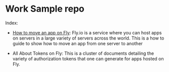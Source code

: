 # Work Sample repo

Index:

- [How to move an app on Fly](/How%20to%20move%20an%20app%20on%20Fly/How%20to%20move%20an%20app.md): Fly.io is a service where you can host apps on servers in a large variety of servers across the world. This is a how to guide to show how to move an app from one server to another

- All About Tokens on Fly: This is a cluster of documents detailing the variety of authorization tokens that one can generate for apps hosted on Fly. 